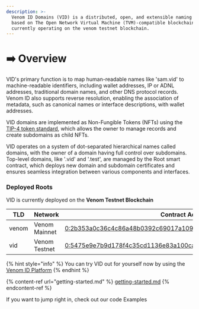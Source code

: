 ```yaml
---
description: >-
  Venom ID Domains (VID) is a distributed, open, and extensible naming system
  based on The Open Network Virtual Machine (TVM)-compatible blockchains,
  currently operating on the venom testnet blockchain.
---
```


# ➡️ Overview

VID's primary function is to map human-readable names like 'sam.vid' to machine-readable identifiers, including wallet addresses, IP or ADNL addresses, traditional domain names, and other DNS protocol records. Venom ID also supports reverse resolution, enabling the association of metadata, such as canonical names or interface descriptions, with wallet addresses.

VID domains are implemented as Non-Fungible Tokens (NFTs) using the [TIP-4 token standard](https://docs.venom.foundation/standards/TIP/TIP-4/core-description/), which allows the owner to manage records and create subdomains as child NFTs.

VID operates on a system of dot-separated hierarchical names called domains, with the owner of a domain having full control over subdomains. Top-level domains, like '.vid' and '.test', are managed by the Root smart contract, which deploys new domain and subdomain certificates and ensures seamless integration between various components and interfaces.

### Deployed Roots[​](https://ever-name-docs.netlify.app/#deployed-domains) <a href="#deployed-domains" id="deployed-domains"></a>

VID is currently deployed on the **Venom Testnet Blockchain**

<table><thead><tr><th width="116">TLD</th><th width="100">Network</th><th>Contract Address</th></tr></thead><tbody><tr><td>venom</td><td>Venom Mainnet</td><td><a href="https://venomscan.com/accounts/0:2b353a0c36c4c86a48b0392c69017a109c8941066ed1747708fc63b1ac79e408">0:2b353a0c36c4c86a48b0392c69017a109c8941066ed1747708fc63b1ac79e408</a></td></tr><tr><td>vid</td><td>Venom Testnet</td><td><a href="https://testnet.venomscan.com/accounts/0:5475e9e7b9d178f4c35cd1136e83a100ca95e28b38c5c52d0689771372ba43ec">0:5475e9e7b9d178f4c35cd1136e83a100ca95e28b38c5c52d0689771372ba43ec</a></td></tr></tbody></table>

{% hint style="info" %}
You can try VID out for yourself now by using the [Venom ID Platform](https://venomid.network)
{% endhint %}

{% content-ref url="getting-started.md" %}
[getting-started.md](getting-started.md)
{% endcontent-ref %}

If you want to jump right in, check out our code Examples
